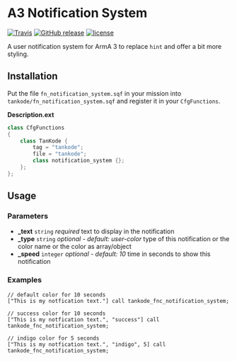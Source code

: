 # A3 Notification System

[![Travis](https://img.shields.io/travis/TanKode/a3_notifications.svg?style=flat-square)](https://travis-ci.org/TanKode/a3_notifications/branches)
[![GitHub release](https://img.shields.io/github/release/TanKode/a3_notifications.svg?style=flat-square)](https://github.com/TanKode/a3_notifications/releases)
[![license](https://img.shields.io/github/license/TanKode/a3_notifications.svg?style=flat-square)](https://github.com/TanKode/a3_notifications/blob/master/LICENSE)

A user notification system for ArmA 3 to replace `hint` and offer a bit more styling.

## Installation

Put the file `fn_notification_system.sqf` in your mission into `tankode/fn_notification_system.sqf` and register it in your `CfgFunctions`.

**Description.ext**
```cpp
class CfgFunctions
{
    class TanKode {
        tag = "tankode";
        file = "tankode";
        class notification_system {};
    };
};
```

## Usage

### Parameters

* **_text** `string` *required* text to display in the notification
* **_type** `string` *optional - default: user-color* type of this notification or the color name or the color as array/object
* **_speed** `integer` *optional - default: 10* time in seconds to show this notification

### Examples

```sqf
// default color for 10 seconds
["This is my notfication text."] call tankode_fnc_notification_system;

// success color for 10 seconds
["This is my notfication text.", "success"] call tankode_fnc_notification_system;

// indigo color for 5 seconds
["This is my notfication text.", "indigo", 5] call tankode_fnc_notification_system;
```
